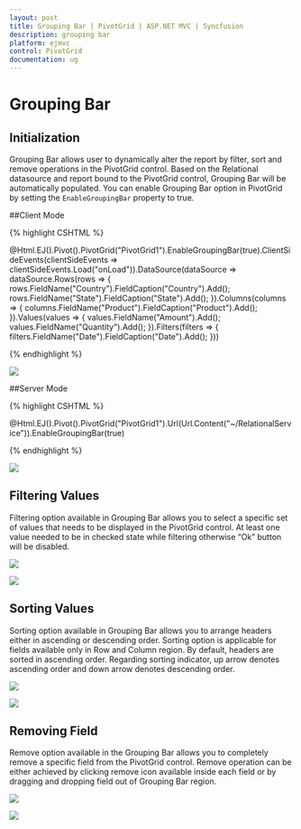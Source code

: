 ```yaml
---
layout: post
title: Grouping Bar | PivotGrid | ASP.NET MVC | Syncfusion
description: grouping bar
platform: ejmvc
control: PivotGrid
documentation: ug
---
```


# Grouping Bar

## Initialization

Grouping Bar allows user to dynamically alter the report by filter, sort and  remove operations in the PivotGrid control. Based on the Relational datasource and report bound to the PivotGrid control, Grouping Bar will be automatically populated. You can enable Grouping Bar option in PivotGrid by setting the `EnableGroupingBar` property to true.

##Client Mode

{% highlight CSHTML %}

 @Html.EJ().Pivot().PivotGrid("PivotGrid1").EnableGroupingBar(true).ClientSideEvents(clientSideEvents => clientSideEvents.Load("onLoad")).DataSource(dataSource => dataSource.Rows(rows => { rows.FieldName("Country").FieldCaption("Country").Add(); rows.FieldName("State").FieldCaption("State").Add(); }).Columns(columns => { columns.FieldName("Product").FieldCaption("Product").Add(); }).Values(values => { values.FieldName("Amount").Add(); values.FieldName("Quantity").Add(); }).Filters(filters => { filters.FieldName("Date").FieldCaption("Date").Add(); }))
 
 <script type="text/javascript">
        function onLoad(args) {
            args.model.dataSource.data = pivot_dataset;//Array of data
        }
</script>

{% endhighlight %}

![](Grouping-Bar_images/realtionalclientGB.png)


##Server Mode

{% highlight CSHTML %}

@Html.EJ().Pivot().PivotGrid("PivotGrid1").Url(Url.Content("~/RelationalService")).EnableGroupingBar(true)

{% endhighlight %}

![](Grouping-Bar_images/groupingbar.png)

## Filtering Values

Filtering option available in Grouping Bar allows you to select a specific set of values that needs to be displayed in the PivotGrid control. At least one value needed to be in checked state while filtering otherwise “Ok” button will be disabled.

![](Grouping-Bar_images/FILTER.png)

![](Grouping-Bar_images/FILTER1.png)

## Sorting Values

Sorting option available in Grouping Bar allows you to arrange headers either in ascending or descending order. Sorting option is applicable for fields available only in Row and Column region. By default, headers are sorted in ascending order. Regarding sorting indicator, up arrow denotes ascending order and down arrow denotes descending order.

![](Grouping-Bar_images/sort.png)

![](Grouping-Bar_images/sort-grid.png)

## Removing Field

Remove option available in the Grouping Bar allows you to completely remove a specific field from the PivotGrid control. Remove operation can be either achieved by clicking remove icon available inside each field or by dragging and dropping field out of Grouping Bar region.

![](Grouping-Bar_images/remove.png)

![](Grouping-Bar_images/remove-grid.png) 

